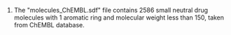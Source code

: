 1) The "molecules_ChEMBL.sdf" file contains 2586 small neutral drug molecules with 1 aromatic ring and molecular weight less than 150, taken from ChEMBL database.
